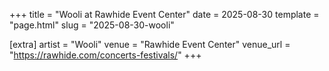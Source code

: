 +++
title = "Wooli at Rawhide Event Center"
date = 2025-08-30
template = "page.html"
slug = "2025-08-30-wooli"

[extra]
artist = "Wooli"
venue = "Rawhide Event Center"
venue_url = "https://rawhide.com/concerts-festivals/"
+++
